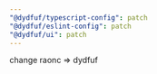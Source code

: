 ```yaml
---
"@dydfuf/typescript-config": patch
"@dydfuf/eslint-config": patch
"@dydfuf/ui": patch
---
```


change raonc => dydfuf
